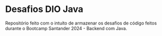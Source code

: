 # Desafios DIO Java

Repositório feito com o intuíto de armazenar os desafios de código feitos durante o 
Bootcamp Santander 2024 - Backend com Java.